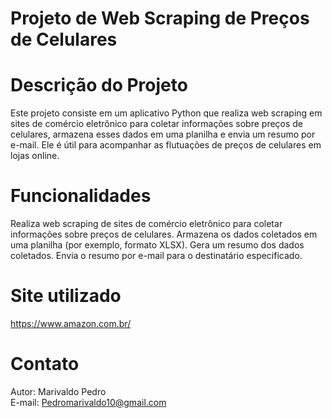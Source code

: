 # Projeto de Web Scraping de Preços de Celulares

# Descrição do Projeto
Este projeto consiste em um aplicativo Python que realiza web scraping em sites de comércio eletrônico para coletar informações sobre preços de celulares, armazena esses dados em uma planilha e envia um resumo por e-mail. Ele é útil para acompanhar as flutuações de preços de celulares em lojas online.

# Funcionalidades
Realiza web scraping de sites de comércio eletrônico para coletar informações sobre preços de celulares.
Armazena os dados coletados em uma planilha (por exemplo, formato XLSX).
Gera um resumo dos dados coletados.
Envia o resumo por e-mail para o destinatário especificado.

# Site utilizado
https://www.amazon.com.br/

# Contato
Autor: Marivaldo Pedro
<br>
E-mail: Pedromarivaldo10@gmail.com
